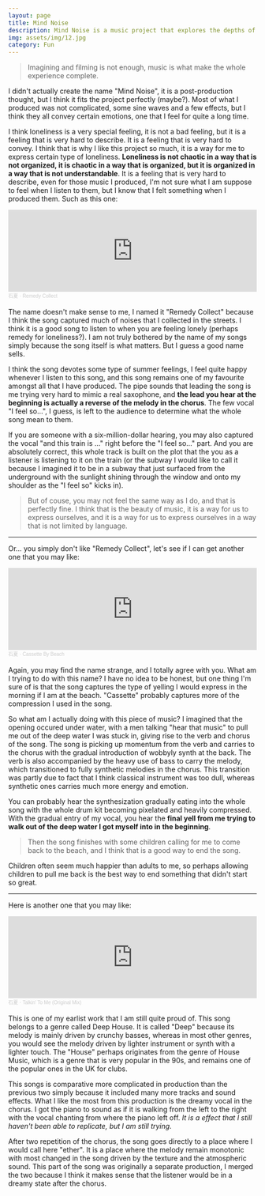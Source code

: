 ```yaml
---
layout: page
title: Mind Noise
description: Mind Noise is a music project that explores the depths of the human psyche through chaotic and emotive soundscapes. 
img: assets/img/12.jpg
category: Fun
---
```


> Imagining and filming is not enough, music is what make the whole experience complete. 

I didn't actually create the name "Mind Noise", it is a post-production thought, but I think it fits the project perfectly (maybe?). Most of what I produced was not complicated, some sine waves and a few effects, but I think they all convey certain emotions, one that I feel for quite a long time. 

I think loneliness is a very special feeling, it is not a bad feeling, but it is a feeling that is very hard to describe. It is a feeling that is very hard to convey. I think that is why I like this project so much, it is a way for me to express certain type of loneliness. **Loneliness is not chaotic in a way that is not organized, it is chaotic in a way that is organized, but it is organized in a way that is not understandable**. It is a feeling that is very hard to describe, even for those music I produced, I'm not sure what I am suppose to feel when I listen to them, but I know that I felt something when I produced them. Such as this one:

<iframe width="100%" height="166" scrolling="no" frameborder="no" allow="autoplay" src="https://w.soundcloud.com/player/?url=https%3A//api.soundcloud.com/tracks/1476623083&color=%23ff5500&auto_play=false&hide_related=false&show_comments=true&show_user=true&show_reposts=false&show_teaser=true"></iframe><div style="font-size: 10px; color: #cccccc;line-break: anywhere;word-break: normal;overflow: hidden;white-space: nowrap;text-overflow: ellipsis; font-family: Interstate,Lucida Grande,Lucida Sans Unicode,Lucida Sans,Garuda,Verdana,Tahoma,sans-serif;font-weight: 100;"><a href="https://soundcloud.com/shixia" title="石夏" target="_blank" style="color: #cccccc; text-decoration: none;">石夏</a> · <a href="https://soundcloud.com/shixia/remedy-collect" title="Remedy Collect" target="_blank" style="color: #cccccc; text-decoration: none;">Remedy Collect</a></div>

<br>
The name doesn't make sense to me, I named it "Remedy Collect" because I think the song captured much of noises that I collected in the streets. I think it is a good song to listen to when you are feeling lonely (perhaps remedy for loneliness?). I am not truly bothered by the name of my songs simply because the song itself is what matters. But I guess a good name sells. 

I think the song devotes some type of summer feelings, I feel quite happy whenever I listen to this song, and this song remains one of my favourite amongst all that I have produced. The pipe sounds that leading the song is me trying very hard to mimic a real saxophone, and **the lead you hear at the beginning is actually a reverse of the melody in the chorus**. The few vocal "I feel so...", I guess, is left to the audience to determine what the whole song mean to them. 

If you are someone with a six-million-dollar hearing, you may also captured the vocal "and this train is ..." right before the "I feel so..." part. And you are absolutely correct, this whole track is built on the plot that the you as a listener is listening to it on the train (or the subway I would like to call it because I imagined it to be in a subway that just surfaced from the underground with the sunlight shining through the window and onto my shoulder as the "I feel so" kicks in). 

> But of couse, you may not feel the same way as I do, and that is perfectly fine. I think that is the beauty of music, it is a way for us to express ourselves, and it is a way for us to express ourselves in a way that is not limited by language.

---
Or... you simply don't like "Remedy Collect", let's see if I can get another one that you may like: 

<iframe width="100%" height="166" scrolling="no" frameborder="no" allow="autoplay" src="https://w.soundcloud.com/player/?url=https%3A//api.soundcloud.com/tracks/1476709597&color=%23ff5500&auto_play=false&hide_related=false&show_comments=true&show_user=true&show_reposts=false&show_teaser=true"></iframe><div style="font-size: 10px; color: #cccccc;line-break: anywhere;word-break: normal;overflow: hidden;white-space: nowrap;text-overflow: ellipsis; font-family: Interstate,Lucida Grande,Lucida Sans Unicode,Lucida Sans,Garuda,Verdana,Tahoma,sans-serif;font-weight: 100;"><a href="https://soundcloud.com/shixia" title="石夏" target="_blank" style="color: #cccccc; text-decoration: none;">石夏</a> · <a href="https://soundcloud.com/shixia/cassette-by-beach" title="Cassette By Beach" target="_blank" style="color: #cccccc; text-decoration: none;">Cassette By Beach</a></div>

<br>
Again, you may find the name strange, and I totally agree with you. What am I trying to do with this name? I have no idea to be honest, but one thing I'm sure of is that the song captures the type of yelling I would express in the morning if I am at the beach. "Cassette" probably captures more of the compression I used in the song. 

So what am I actually doing with this piece of music? I imagined that the opening occured under water, with a men talking "hear that music" to pull me out of the deep water I was stuck in, giving rise to the verb and chorus of the song. The song is picking up momentum from the verb and carries to the chorus with the gradual introduction of wobbyly synth at the back. The verb is also accompanied by the heavy use of bass to carry the melody, which transitioned to fully synthetic melodies in the chorus. This transition was partly due to fact that I think classical instrument was too dull, whereas synthetic ones carries much more energy and emotion. 

You can probably hear the synthesization gradually eating into the whole song with the whole drum kit becoming pixelated and heavily compressed. With the gradual entry of my vocal, you hear the **final yell from me trying to walk out of the deep water I got myself into in the beginning**.

> Then the song finishes with some children calling for me to come back to the beach, and I think that is a good way to end the song. 

Children often seem much happier than adults to me, so perhaps allowing children to pull me back is the best way to end something that didn't start so great. 

---
Here is another one that you may like:

<iframe width="100%" height="166" scrolling="no" frameborder="no" allow="autoplay" src="https://w.soundcloud.com/player/?url=https%3A//api.soundcloud.com/tracks/1476719269&color=%23ff5500&auto_play=false&hide_related=false&show_comments=true&show_user=true&show_reposts=false&show_teaser=true"></iframe><div style="font-size: 10px; color: #cccccc;line-break: anywhere;word-break: normal;overflow: hidden;white-space: nowrap;text-overflow: ellipsis; font-family: Interstate,Lucida Grande,Lucida Sans Unicode,Lucida Sans,Garuda,Verdana,Tahoma,sans-serif;font-weight: 100;"><a href="https://soundcloud.com/shixia" title="石夏" target="_blank" style="color: #cccccc; text-decoration: none;">石夏</a> · <a href="https://soundcloud.com/shixia/talkin-to-me-original-mix" title="Talkin&#x27; To Me (Original Mix)" target="_blank" style="color: #cccccc; text-decoration: none;">Talkin&#x27; To Me (Original Mix)</a></div>

<br>
This is one of my earlist work that I am still quite proud of. This song belongs to a genre called Deep House. It is called "Deep" because its melody is mainly driven by crunchy basses, whereas in most other genres, you would see the melody driven by lighter instrument or synth with a lighter touch. The "House" perhaps originates from the genre of House Music, which is a genre that is very popular in the 90s, and remains one of the popular ones in the UK for clubs. 

This songs is comparative more complicated in production than the previous two simply because it included many more tracks and sound effects. What I like the most from this production is the dreamy vocal in the chorus. I got the piano to sound as if it is walking from the left to the right with the vocal chanting from where the piano left off. *It is a effect that I still haven't been able to replicate, but I am still trying*.

After two repetition of the chorus, the song goes directly to a place where I would call here "ether". It is a place where the melody remain monotonic with most changed in the song driven by the texture and the atmospheric sound. This part of the song was originally a separate production, I merged the two because I think it makes sense that the listener would be in a dreamy state after the chorus.



<!-- <figure>
    <figcaption>Functional</figcaption>
    <audio
        controls
        src="/assert/audio/MN/Functional.mp3"
        controlslist = "nodownload">
            <a href="/assert/audio/Functional.mp3">
            </a>
    </audio>
</figure> -->
